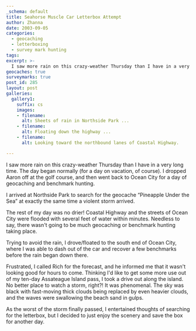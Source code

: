 ```yaml
---
_schema: default
title: Seahorse Muscle Car Letterbox Attempt
author: Zhanna
date: 2003-09-05
categories:
  - geocaching
  - letterboxing
  - survey mark hunting
tags:
excerpt: >- 
  I saw more rain on this crazy-weather Thursday than I have in a very long time. I still decided to try for a geocache, letterbox, and a few benchmarks.
geocaches: true
surveymarks: true
post_id: 285
layout: post  
galleries:
  gallery1:
    suffix: cs
    images:
    - filename: 
      alt: Sheets of rain in Northside Park ...
    - filename: 
      alt: Floating down the highway ...
    - filename: 
      alt: Looking toward the northbound lanes of Coastal Highway.           

---
```


<!-- TODO: Add photos, figure out dates! This sounds like 9/4 but survey marks were logged on 9/5. Will need to chceck photos. -->

I saw more rain on this crazy-weather Thursday than I have in a very long time. The day began normally (for a day on vacation, of course). I dropped Aaron off at the golf course, and then went back to Ocean City for a day of geocaching and benchmark hunting. 

I arrived at Northside Park to search for the geocache “Pineapple Under the Sea” at exactly the same time a violent storm arrived. 

The rest of my day was no drier! Coastal Highway and the streets of Ocean City were flooded with several feet of water within minutes. Needless to say, there wasn't going to be much geocaching or benchmark hunting taking place. 

Trying to avoid the rain, I drove/floated to the south end of Ocean City, where I was able to dash out of the car and recover a few benchmarks before the rain began down there. 

Frustrated, I called Rich for the forecast, and he informed me that it wasn't looking good for hours to come. Thinking I'd like to get some more use out of my ten-day Assateague Island pass, I took a drive out along the island. No better place to watch a storm, right?! It was phenomenal. The sky was black with fast-moving thick clouds being replaced by even heavier clouds, and the waves were swallowing the beach sand in gulps. 

As the worst of the storm finally passed, I entertained thoughts of searching for the letterbox, but I decided to just enjoy the scenery and save the box for another day.
